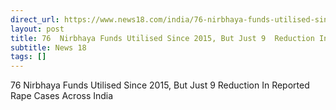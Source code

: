 ```yaml
---
direct_url: https://www.news18.com/india/76-nirbhaya-funds-utilised-since-2015-but-just-9-reduction-in-reported-rape-cases-across-india-9022695.html
layout: post
title: 76  Nirbhaya Funds Utilised Since 2015, But Just 9  Reduction In Reported Rape Cases Across India
subtitle: News 18
tags: []
---
```


76  Nirbhaya Funds Utilised Since 2015, But Just 9  Reduction In Reported Rape Cases Across India
